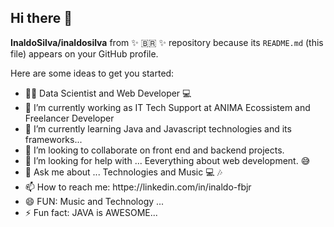 ## Hi there 👋


**InaldoSilva/inaldosilva** from ✨ 🇧🇷 ✨ repository because its `README.md` (this file) appears on your GitHub profile.

Here are some ideas to get you started:

- 👨‍🎓 Data Scientist and Web Developer 💻
- 🔭 I’m currently working as IT Tech Support at ANIMA Ecossistem and Freelancer Developer 
- 🌱 I’m currently learning Java and Javascript technologies and its frameworks...
- 👯 I’m looking to collaborate on front end and backend projects.
- 🤔 I’m looking for help with ... Eeverything about web development. 😅
- 💬 Ask me about ... Technologies and Music 💻 🎶
- 📫 How to reach me: httpe://linkedin.com/in/inaldo-fbjr 
- 😄 FUN: Music and Technology ...
- ⚡ Fun fact: JAVA is AWESOME...

